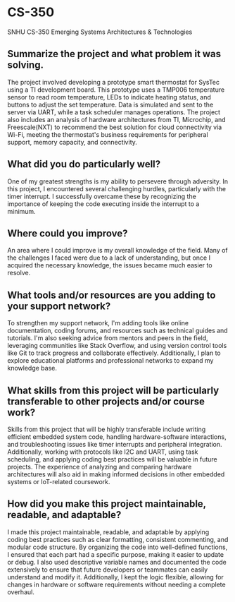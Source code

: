 # CS-350
SNHU CS-350 Emerging Systems Architectures & Technologies

## Summarize the project and what problem it was solving.
The project involved developing a prototype smart thermostat for SysTec using a TI development board. This prototype uses a TMP006 temperature sensor to read room temperature, LEDs to indicate heating status, and buttons to adjust the set temperature. Data is simulated and sent to the server via UART, while a task scheduler manages operations. The project also includes an analysis of hardware architectures from TI, Microchip, and Freescale(NXT) to recommend the best solution for cloud connectivity via Wi-Fi, meeting the thermostat's business requirements for peripheral support, memory capacity, and connectivity.

## What did you do particularly well?
One of my greatest strengths is my ability to persevere through adversity. In this project, I encountered several challenging hurdles, particularly with the timer interrupt. I successfully overcame these by recognizing the importance of keeping the code executing inside the interrupt to a minimum.

## Where could you improve?
An area where I could improve is my overall knowledge of the field. Many of the challenges I faced were due to a lack of understanding, but once I acquired the necessary knowledge, the issues became much easier to resolve.

## What tools and/or resources are you adding to your support network?
To strengthen my support network, I'm adding tools like online documentation, coding forums, and resources such as technical guides and tutorials. I'm also seeking advice from mentors and peers in the field, leveraging communities like Stack Overflow, and using version control tools like Git to track progress and collaborate effectively. Additionally, I plan to explore educational platforms and professional networks to expand my knowledge base.

## What skills from this project will be particularly transferable to other projects and/or course work?
Skills from this project that will be highly transferable include writing efficient embedded system code, handling hardware-software interactions, and troubleshooting issues like timer interrupts and peripheral integration. Additionally, working with protocols like I2C and UART, using task scheduling, and applying coding best practices will be valuable in future projects. The experience of analyzing and comparing hardware architectures will also aid in making informed decisions in other embedded systems or IoT-related coursework.

## How did you make this project maintainable, readable, and adaptable?
I made this project maintainable, readable, and adaptable by applying coding best practices such as clear formatting, consistent commenting, and modular code structure. By organizing the code into well-defined functions, I ensured that each part had a specific purpose, making it easier to update or debug. I also used descriptive variable names and documented the code extensively to ensure that future developers or teammates can easily understand and modify it. Additionally, I kept the logic flexible, allowing for changes in hardware or software requirements without needing a complete overhaul.
